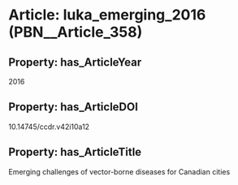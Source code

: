 # Article: __luka_emerging_2016__ (PBN__Article_358)

## Property: has_ArticleYear

2016

## Property: has_ArticleDOI

10.14745/ccdr.v42i10a12

## Property: has_ArticleTitle

Emerging challenges of vector-borne diseases for Canadian cities

